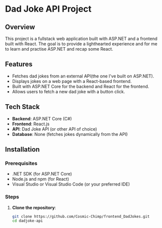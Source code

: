 # Dad Joke API Project

## Overview

This project is a fullstack web application built with ASP.NET and a frontend built with React. The goal is to provide a lighthearted experience and for me to learn and practise ASP.NET and recap some React.

## Features

-   Fetches dad jokes from an external API(the one I've built on ASP.NET).
-   Displays jokes on a web page with a React-based frontend.
-   Built with ASP.NET Core for the backend and React for the frontend.
-   Allows users to fetch a new dad joke with a button click.

## Tech Stack

-   **Backend**: ASP.NET Core (C#)
-   **Frontend**: React.js
-   **API**: Dad Joke API (or other API of choice)
-   **Database**: None (fetches jokes dynamically from the API)

## Installation

### Prerequisites

-   .NET SDK (for ASP.NET Core)
-   Node.js and npm (for React)
-   Visual Studio or Visual Studio Code (or your preferred IDE)

### Steps

1. **Clone the repository**:
    ```bash
    git clone https://github.com/Cosmic-Chimp/frontend_DadJokes.git
    cd dadjoke-api
    ```
